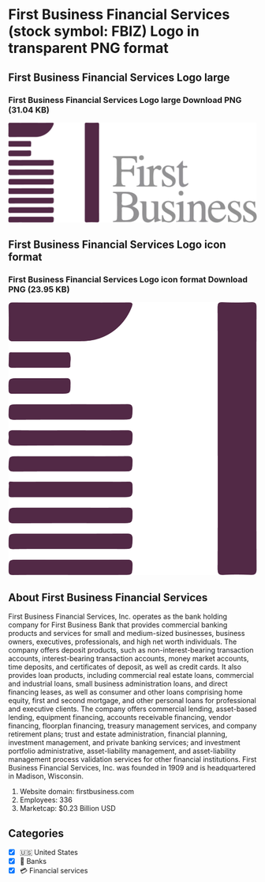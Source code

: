 # First Business Financial Services (stock symbol: FBIZ) Logo in transparent PNG format

## First Business Financial Services Logo large

### First Business Financial Services Logo large Download PNG (31.04 KB)

![First Business Financial Services Logo large Download PNG (31.04 KB)](/img/orig/FBIZ_BIG-a8abf21c.png)

## First Business Financial Services Logo icon format

### First Business Financial Services Logo icon format Download PNG (23.95 KB)

![First Business Financial Services Logo icon format Download PNG (23.95 KB)](/img/orig/FBIZ-6fb7400b.png)

## About First Business Financial Services

First Business Financial Services, Inc. operates as the bank holding company for First Business Bank that provides commercial banking products and services for small and medium-sized businesses, business owners, executives, professionals, and high net worth individuals. The company offers deposit products, such as non-interest-bearing transaction accounts, interest-bearing transaction accounts, money market accounts, time deposits, and certificates of deposit, as well as credit cards. It also provides loan products, including commercial real estate loans, commercial and industrial loans, small business administration loans, and direct financing leases, as well as consumer and other loans comprising home equity, first and second mortgage, and other personal loans for professional and executive clients. The company offers commercial lending, asset-based lending, equipment financing, accounts receivable financing, vendor financing, floorplan financing, treasury management services, and company retirement plans; trust and estate administration, financial planning, investment management, and private banking services; and investment portfolio administrative, asset-liability management, and asset-liability management process validation services for other financial institutions. First Business Financial Services, Inc. was founded in 1909 and is headquartered in Madison, Wisconsin.

1. Website domain: firstbusiness.com
2. Employees: 336
3. Marketcap: $0.23 Billion USD


## Categories
- [x] 🇺🇸 United States
- [x] 🏦 Banks
- [x] 💳 Financial services
